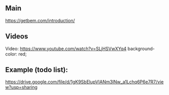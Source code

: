 ## Main ##
https://getbem.com/introduction/

## Videos ##
Video: https://www.youtube.com/watch?v=SLjHSVwXYq4        background-color: red;

## Example (todo list): ##
https://drive.google.com/file/d/1gK9SbElupVIANm3lNw_a1Lchq6P6e7R7/view?usp=sharing
